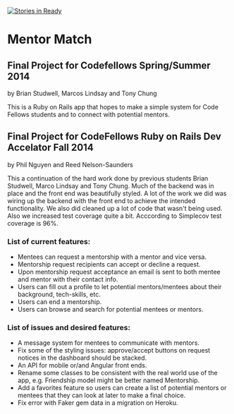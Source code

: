 [![Stories in Ready](https://badge.waffle.io/bwstud/Mentor-Match-Reboot.png?label=ready&title=Ready)](https://waffle.io/bwstud/Mentor-Match-Reboot)
# Mentor Match


## Final Project for Codefellows Spring/Summer 2014
by Brian Studwell, Marcos Lindsay and Tony Chung

This is a Ruby on Rails app that hopes to make a simple system for Code Fellows students and to connect with potential mentors.

## Final Project for CodeFellows Ruby on Rails Dev Accelator Fall 2014
by Phil Nguyen and Reed Nelson-Saunders

This a continuation of the hard work done by previous students Brian Studwell, Marco Lindsay and Tony Chung. Much of the backend was in place and the front end was beautifully styled. A lot of the work we did was wiring up the backend with the front end to achieve the intended functionality.  We also did cleaned up a lot of code that wasn't being used. Also we increased test coverage quite a bit.  Acccording to Simplecov test coverage is 96%.

### List of current features:

- Mentees can request a mentorship with a mentor and vice versa.
- Mentorship request recipients can accept or decline a request.
- Upon mentorship request acceptance an email is sent to both mentee and mentor with their contact info.
- Users can fill out a profile to let potential mentors/mentees about their background, tech-skills, etc.
- Users can end a mentorship.
- Users can browse and search for potential mentees or mentors.

### List of issues and desired features:

- A message system for mentees to communicate with mentors.
- Fix some of the styling issues: approve/accept buttons on request notices in the dashboard should be stacked.
- An API for mobile or/and Angular front ends.
- Rename some classes to be consistent with the real world use of the app, e.g. Friendship model might be better named Mentorship.
- Add a favorites feature so users can create a list of potential mentors or mentees that they can look at later to make a final choice.
- Fix error with Faker gem data in a migration on Heroku.
